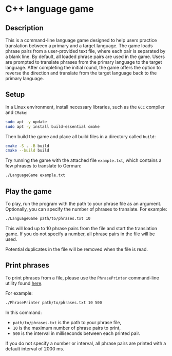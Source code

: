 # C++ language game

## Description

This is a command-line language game designed to help users practice translation between a primary and a target language. The game loads phrase pairs from a user-provided text file, where each pair is separated by a blank line. By default, all loaded phrase pairs are used in the game. Users are prompted to translate phrases from the primary language to the target language. After completing the initial round, the game offers the option to reverse the direction and translate from the target language back to the primary language.

## Setup

In a Linux environment, install necessary libraries, such as the `GCC` compiler and `CMake`:

```bash
sudo apt -y update
sudo apt -y install build-essential cmake
```
Then build the game and place all build files in a directory called `build`:

```bash
cmake -S . -B build
cmake --build build
```

Try running the game with the attached file `example.txt`, which contains a few phrases to
translate to German: 

```bash
./LanguageGame example.txt
```

## Play the game

To play, run the program with the path to your phrase file as an argument. Optionally, you can specify the number of phrases to translate. For example:

```bash
./LanguageGame path/to/phrases.txt 10
```

This will load up to 10 phrase pairs from the file and start the translation game. If you do not specify a number, all phrase pairs in the file will be used.

Potential duplicates in the file will be removed when the file is read.

## Print phrases

To print phrases from a file, please use the `PhrasePrinter` command-line utility found [here](./utils/README.md).

For example:

```bash
./PhrasePrinter path/to/phrases.txt 10 500
```

In this command:
* `path/to/phrases.txt` is the path to your phrase file,
* `10` is the maximum number of phrase pairs to print,
* `500` is the interval in milliseconds between each printed pair.

If you do not specify a number or interval, all phrase pairs are printed with a default interval of 2000 ms.